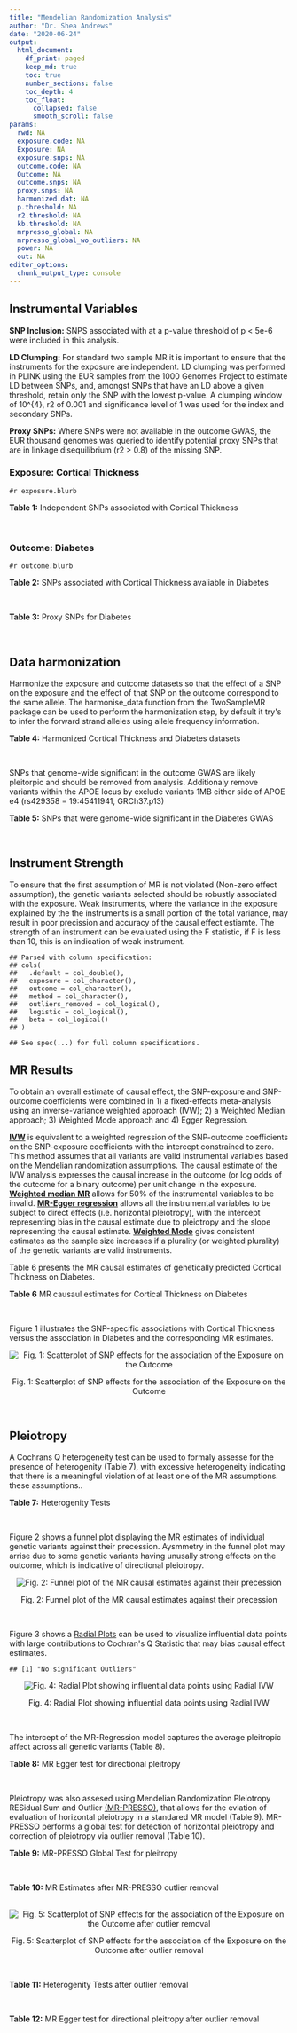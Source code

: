 ```yaml
---
title: "Mendelian Randomization Analysis"
author: "Dr. Shea Andrews"
date: "2020-06-24"
output:
  html_document:
    df_print: paged
    keep_md: true
    toc: true
    number_sections: false
    toc_depth: 4
    toc_float:
      collapsed: false
      smooth_scroll: false
params:
  rwd: NA
  exposure.code: NA
  Exposure: NA
  exposure.snps: NA
  outcome.code: NA
  Outcome: NA
  outcome.snps: NA
  proxy.snps: NA
  harmonized.dat: NA
  p.threshold: NA
  r2.threshold: NA
  kb.threshold: NA
  mrpresso_global: NA
  mrpresso_global_wo_outliers: NA
  power: NA
  out: NA
editor_options:
  chunk_output_type: console
---
```







## Instrumental Variables
**SNP Inclusion:** SNPS associated with at a p-value threshold of p < 5e-6 were included in this analysis.
<br>

**LD Clumping:** For standard two sample MR it is important to ensure that the instruments for the exposure are independent. LD clumping was performed in PLINK using the EUR samples from the 1000 Genomes Project to estimate LD between SNPs, and, amongst SNPs that have an LD above a given threshold, retain only the SNP with the lowest p-value. A clumping window of 10^{4}, r2 of 0.001 and significance level of 1 was used for the index and secondary SNPs.
<br>

**Proxy SNPs:** Where SNPs were not available in the outcome GWAS, the EUR thousand genomes was queried to identify potential proxy SNPs that are in linkage disequilibrium (r2 > 0.8) of the missing SNP.
<br>

### Exposure: Cortical Thickness
`#r exposure.blurb`
<br>

**Table 1:** Independent SNPs associated with Cortical Thickness
<div data-pagedtable="false">
  <script data-pagedtable-source type="application/json">
{"columns":[{"label":["SNP"],"name":[1],"type":["chr"],"align":["left"]},{"label":["CHROM"],"name":[2],"type":["dbl"],"align":["right"]},{"label":["POS"],"name":[3],"type":["dbl"],"align":["right"]},{"label":["REF"],"name":[4],"type":["chr"],"align":["left"]},{"label":["ALT"],"name":[5],"type":["chr"],"align":["left"]},{"label":["AF"],"name":[6],"type":["dbl"],"align":["right"]},{"label":["BETA"],"name":[7],"type":["dbl"],"align":["right"]},{"label":["SE"],"name":[8],"type":["dbl"],"align":["right"]},{"label":["Z"],"name":[9],"type":["dbl"],"align":["right"]},{"label":["P"],"name":[10],"type":["dbl"],"align":["right"]},{"label":["N"],"name":[11],"type":["dbl"],"align":["right"]},{"label":["TRAIT"],"name":[12],"type":["chr"],"align":["left"]}],"data":[{"1":"rs1180331","2":"1","3":"40012184","4":"G","5":"A","6":"0.4610","7":"0.0039","8":"0.0008","9":"4.875000","10":"5.299e-07","11":"32872","12":"Cortical_Thickness"},{"1":"rs556204","2":"1","3":"57595583","4":"G","5":"C","6":"0.1594","7":"-0.0050","8":"0.0010","9":"-5.000000","10":"1.417e-06","11":"32441","12":"Cortical_Thickness"},{"1":"rs2002058","2":"1","3":"58561329","4":"C","5":"T","6":"0.1892","7":"0.0046","8":"0.0010","9":"4.600000","10":"1.289e-06","11":"33089","12":"Cortical_Thickness"},{"1":"rs7549825","2":"1","3":"98554409","4":"A","5":"G","6":"0.3084","7":"0.0040","8":"0.0008","9":"5.000000","10":"2.503e-06","11":"32872","12":"Cortical_Thickness"},{"1":"rs7531555","2":"1","3":"196929310","4":"C","5":"T","6":"0.2386","7":"0.0047","8":"0.0009","9":"5.222222","10":"7.662e-08","11":"32639","12":"Cortical_Thickness"},{"1":"rs6738528","2":"2","3":"27149258","4":"T","5":"A","6":"0.3984","7":"0.0045","8":"0.0008","9":"5.625000","10":"7.324e-09","11":"32872","12":"Cortical_Thickness"},{"1":"rs3770776","2":"2","3":"37150793","4":"A","5":"G","6":"0.4299","7":"0.0039","8":"0.0008","9":"4.875000","10":"3.170e-07","11":"32872","12":"Cortical_Thickness"},{"1":"rs11692435","2":"2","3":"98275354","4":"G","5":"A","6":"0.0910","7":"-0.0091","8":"0.0015","9":"-6.066667","10":"3.179e-10","11":"29128","12":"Cortical_Thickness"},{"1":"rs533577","2":"3","3":"39489651","4":"C","5":"T","6":"0.4935","7":"-0.0050","8":"0.0008","9":"-6.250000","10":"8.426e-11","11":"32872","12":"Cortical_Thickness"},{"1":"rs11708974","2":"3","3":"64395184","4":"C","5":"T","6":"0.4778","7":"0.0035","8":"0.0008","9":"4.375000","10":"4.070e-06","11":"32872","12":"Cortical_Thickness"},{"1":"rs2636563","2":"3","3":"183939044","4":"G","5":"C","6":"0.2416","7":"0.0044","8":"0.0009","9":"4.888889","10":"2.299e-06","11":"31046","12":"Cortical_Thickness"},{"1":"rs10016059","2":"4","3":"2405007","4":"T","5":"C","6":"0.3379","7":"0.0038","8":"0.0008","9":"4.750000","10":"4.994e-06","11":"32441","12":"Cortical_Thickness"},{"1":"rs7657284","2":"4","3":"39688694","4":"A","5":"C","6":"0.2465","7":"0.0044","8":"0.0009","9":"4.888890","10":"2.680e-07","11":"32872","12":"Cortical_Thickness"},{"1":"rs7683042","2":"4","3":"46999235","4":"A","5":"G","6":"0.4028","7":"-0.0036","8":"0.0008","9":"-4.500000","10":"3.852e-06","11":"32872","12":"Cortical_Thickness"},{"1":"rs13107325","2":"4","3":"103188709","4":"C","5":"T","6":"0.0707","7":"-0.0076","8":"0.0015","9":"-5.066667","10":"5.054e-07","11":"32872","12":"Cortical_Thickness"},{"1":"rs35021943","2":"4","3":"121643239","4":"A","5":"C","6":"0.2422","7":"0.0051","8":"0.0009","9":"5.666670","10":"2.979e-09","11":"32872","12":"Cortical_Thickness"},{"1":"rs40565","2":"5","3":"55828636","4":"C","5":"T","6":"0.8108","7":"0.0048","8":"0.0010","9":"4.800000","10":"5.911e-07","11":"32249","12":"Cortical_Thickness"},{"1":"rs2744449","2":"6","3":"52951185","4":"G","5":"C","6":"0.9107","7":"0.0059","8":"0.0013","9":"4.538462","10":"4.452e-06","11":"33281","12":"Cortical_Thickness"},{"1":"rs194833","2":"7","3":"103761274","4":"G","5":"T","6":"0.4771","7":"-0.0035","8":"0.0008","9":"-4.375000","10":"3.614e-06","11":"32486","12":"Cortical_Thickness"},{"1":"rs6961970","2":"7","3":"113901132","4":"C","5":"A","6":"0.2334","7":"0.0041","8":"0.0009","9":"4.555556","10":"2.411e-06","11":"32872","12":"Cortical_Thickness"},{"1":"rs724265","2":"8","3":"8219182","4":"G","5":"A","6":"0.6272","7":"0.0041","8":"0.0008","9":"5.125000","10":"1.012e-07","11":"32872","12":"Cortical_Thickness"},{"1":"rs3200031","2":"8","3":"26227484","4":"C","5":"T","6":"0.0773","7":"0.0071","8":"0.0014","9":"5.071429","10":"5.526e-07","11":"32872","12":"Cortical_Thickness"},{"1":"rs7824177","2":"8","3":"110585288","4":"A","5":"G","6":"0.1616","7":"-0.0059","8":"0.0010","9":"-5.900000","10":"8.922e-09","11":"32872","12":"Cortical_Thickness"},{"1":"rs12543282","2":"8","3":"144627241","4":"C","5":"T","6":"0.2395","7":"0.0043","8":"0.0009","9":"4.777778","10":"4.087e-06","11":"32764","12":"Cortical_Thickness"},{"1":"rs35025323","2":"10","3":"97089991","4":"T","5":"C","6":"0.1210","7":"-0.0054","8":"0.0011","9":"-4.909090","10":"1.762e-06","11":"32872","12":"Cortical_Thickness"},{"1":"rs4296031","2":"11","3":"42540012","4":"G","5":"A","6":"0.8037","7":"-0.0044","8":"0.0010","9":"-4.400000","10":"3.779e-06","11":"32486","12":"Cortical_Thickness"},{"1":"rs7957460","2":"12","3":"32945835","4":"G","5":"A","6":"0.6732","7":"-0.0037","8":"0.0008","9":"-4.625000","10":"2.960e-06","11":"32512","12":"Cortical_Thickness"},{"1":"rs12815451","2":"12","3":"51738706","4":"T","5":"C","6":"0.1519","7":"0.0070","8":"0.0015","9":"4.666670","10":"3.201e-06","11":"20004","12":"Cortical_Thickness"},{"1":"rs1558801","2":"12","3":"109036359","4":"A","5":"C","6":"0.3852","7":"-0.0041","8":"0.0009","9":"-4.555560","10":"2.204e-06","11":"30860","12":"Cortical_Thickness"},{"1":"rs4772440","2":"13","3":"102712476","4":"C","5":"T","6":"0.4224","7":"-0.0036","8":"0.0008","9":"-4.500000","10":"3.102e-06","11":"32872","12":"Cortical_Thickness"},{"1":"rs1742401","2":"16","3":"1971601","4":"G","5":"A","6":"0.3809","7":"-0.0038","8":"0.0008","9":"-4.750000","10":"7.050e-07","11":"32764","12":"Cortical_Thickness"},{"1":"rs734957","2":"17","3":"2612584","4":"G","5":"A","6":"0.2235","7":"0.0066","8":"0.0012","9":"5.500000","10":"6.126e-08","11":"22106","12":"Cortical_Thickness"},{"1":"rs11656696","2":"17","3":"10033679","4":"C","5":"A","6":"0.4288","7":"0.0040","8":"0.0008","9":"5.000000","10":"2.117e-07","11":"32512","12":"Cortical_Thickness"},{"1":"rs7215205","2":"17","3":"29818258","4":"T","5":"C","6":"0.6326","7":"-0.0036","8":"0.0008","9":"-4.500000","10":"3.115e-06","11":"32680","12":"Cortical_Thickness"},{"1":"rs2316766","2":"17","3":"43919068","4":"G","5":"T","6":"0.2098","7":"0.0069","8":"0.0011","9":"6.272727","10":"2.903e-10","11":"26063","12":"Cortical_Thickness"},{"1":"rs117826338","2":"19","3":"5904353","4":"C","5":"T","6":"0.1353","7":"0.0062","8":"0.0012","9":"5.166667","10":"9.902e-08","11":"30012","12":"Cortical_Thickness"},{"1":"rs3816046","2":"19","3":"46118127","4":"C","5":"T","6":"0.3206","7":"-0.0041","8":"0.0008","9":"-5.125000","10":"8.464e-07","11":"30344","12":"Cortical_Thickness"},{"1":"rs5994871","2":"22","3":"22091244","4":"C","5":"T","6":"0.7171","7":"0.0042","8":"0.0009","9":"4.666667","10":"8.821e-07","11":"32872","12":"Cortical_Thickness"},{"1":"rs5756894","2":"22","3":"38450136","4":"C","5":"A","6":"0.6043","7":"0.0035","8":"0.0008","9":"4.375000","10":"4.741e-06","11":"32872","12":"Cortical_Thickness"}],"options":{"columns":{"min":{},"max":[10]},"rows":{"min":[10],"max":[10]},"pages":{}}}
  </script>
</div>
<br>

### Outcome: Diabetes
`#r outcome.blurb`
<br>

**Table 2:** SNPs associated with Cortical Thickness avaliable in Diabetes
<div data-pagedtable="false">
  <script data-pagedtable-source type="application/json">
{"columns":[{"label":["SNP"],"name":[1],"type":["chr"],"align":["left"]},{"label":["CHROM"],"name":[2],"type":["dbl"],"align":["right"]},{"label":["POS"],"name":[3],"type":["dbl"],"align":["right"]},{"label":["REF"],"name":[4],"type":["chr"],"align":["left"]},{"label":["ALT"],"name":[5],"type":["chr"],"align":["left"]},{"label":["AF"],"name":[6],"type":["dbl"],"align":["right"]},{"label":["BETA"],"name":[7],"type":["dbl"],"align":["right"]},{"label":["SE"],"name":[8],"type":["dbl"],"align":["right"]},{"label":["Z"],"name":[9],"type":["dbl"],"align":["right"]},{"label":["P"],"name":[10],"type":["dbl"],"align":["right"]},{"label":["N"],"name":[11],"type":["dbl"],"align":["right"]},{"label":["TRAIT"],"name":[12],"type":["chr"],"align":["left"]}],"data":[{"1":"rs1180331","2":"1","3":"40012184","4":"G","5":"A","6":"0.4581510","7":"-0.0131","8":"0.0079","9":"-1.65822785","10":"0.095390","11":"572816","12":"Type_2_Diabetes"},{"1":"rs556204","2":"1","3":"57595583","4":"G","5":"C","6":"0.1594990","7":"0.0029","8":"0.0105","9":"0.27619048","10":"0.786800","11":"578276","12":"Type_2_Diabetes"},{"1":"rs2002058","2":"1","3":"58561329","4":"C","5":"T","6":"0.1900280","7":"-0.0018","8":"0.0092","9":"-0.19565217","10":"0.841600","11":"595849","12":"Type_2_Diabetes"},{"1":"rs7549825","2":"1","3":"98554409","4":"A","5":"G","6":"0.3026230","7":"-0.0126","8":"0.0085","9":"-1.48235294","10":"0.136900","11":"570833","12":"Type_2_Diabetes"},{"1":"rs7531555","2":"1","3":"196929310","4":"C","5":"T","6":"0.2298510","7":"-0.0006","8":"0.0093","9":"-0.06451613","10":"0.944500","11":"573447","12":"Type_2_Diabetes"},{"1":"rs6738528","2":"2","3":"27149258","4":"T","5":"A","6":"0.3906170","7":"-0.0150","8":"0.0080","9":"-1.87500000","10":"0.062430","11":"571535","12":"Type_2_Diabetes"},{"1":"rs3770776","2":"2","3":"37150793","4":"A","5":"G","6":"0.4204010","7":"-0.0222","8":"0.0080","9":"-2.77500000","10":"0.005264","11":"570777","12":"Type_2_Diabetes"},{"1":"rs11692435","2":"NA","3":"NA","4":"NA","5":"NA","6":"NA","7":"NA","8":"NA","9":"NA","10":"NA","11":"NA","12":"NA"},{"1":"rs533577","2":"3","3":"39489651","4":"C","5":"T","6":"0.4949020","7":"-0.0195","8":"0.0077","9":"-2.53246753","10":"0.011920","11":"577345","12":"Type_2_Diabetes"},{"1":"rs11708974","2":"NA","3":"NA","4":"NA","5":"NA","6":"NA","7":"NA","8":"NA","9":"NA","10":"NA","11":"NA","12":"NA"},{"1":"rs2636563","2":"3","3":"183939044","4":"G","5":"C","6":"0.2376790","7":"0.0035","8":"0.0092","9":"0.38043478","10":"0.700800","11":"568833","12":"Type_2_Diabetes"},{"1":"rs10016059","2":"NA","3":"NA","4":"NA","5":"NA","6":"NA","7":"NA","8":"NA","9":"NA","10":"NA","11":"NA","12":"NA"},{"1":"rs7657284","2":"4","3":"39688694","4":"A","5":"C","6":"0.2485410","7":"0.0089","8":"0.0091","9":"0.97802198","10":"0.328800","11":"571133","12":"Type_2_Diabetes"},{"1":"rs7683042","2":"4","3":"46999235","4":"A","5":"G","6":"0.4036470","7":"-0.0029","8":"0.0080","9":"-0.36250000","10":"0.717400","11":"567314","12":"Type_2_Diabetes"},{"1":"rs13107325","2":"NA","3":"NA","4":"NA","5":"NA","6":"NA","7":"NA","8":"NA","9":"NA","10":"NA","11":"NA","12":"NA"},{"1":"rs35021943","2":"4","3":"121643239","4":"A","5":"C","6":"0.2473460","7":"-0.0116","8":"0.0091","9":"-1.27472527","10":"0.203800","11":"568040","12":"Type_2_Diabetes"},{"1":"rs40565","2":"5","3":"55828636","4":"C","5":"T","6":"0.8186970","7":"0.0248","8":"0.0100","9":"2.48000000","10":"0.013350","11":"579347","12":"Type_2_Diabetes"},{"1":"rs2744449","2":"6","3":"52951185","4":"G","5":"C","6":"0.9044080","7":"-0.0025","8":"0.0133","9":"-0.18797000","10":"0.850600","11":"572787","12":"Type_2_Diabetes"},{"1":"rs194833","2":"NA","3":"NA","4":"NA","5":"NA","6":"NA","7":"NA","8":"NA","9":"NA","10":"NA","11":"NA","12":"NA"},{"1":"rs6961970","2":"7","3":"113901132","4":"C","5":"A","6":"0.2438510","7":"-0.0138","8":"0.0094","9":"-1.46808511","10":"0.143000","11":"569755","12":"Type_2_Diabetes"},{"1":"rs724265","2":"8","3":"8219182","4":"G","5":"A","6":"0.6268330","7":"0.0188","8":"0.0084","9":"2.23810000","10":"0.024990","11":"562126","12":"Type_2_Diabetes"},{"1":"rs3200031","2":"8","3":"26227484","4":"C","5":"T","6":"0.0765307","7":"-0.0073","8":"0.0148","9":"-0.49324324","10":"0.619100","11":"570142","12":"Type_2_Diabetes"},{"1":"rs7824177","2":"8","3":"110585288","4":"A","5":"G","6":"0.1590540","7":"0.0132","8":"0.0106","9":"1.24528302","10":"0.212700","11":"576435","12":"Type_2_Diabetes"},{"1":"rs12543282","2":"NA","3":"NA","4":"NA","5":"NA","6":"NA","7":"NA","8":"NA","9":"NA","10":"NA","11":"NA","12":"NA"},{"1":"rs35025323","2":"10","3":"97089991","4":"T","5":"C","6":"0.1170780","7":"0.0011","8":"0.0122","9":"0.09016393","10":"0.929800","11":"571894","12":"Type_2_Diabetes"},{"1":"rs4296031","2":"NA","3":"NA","4":"NA","5":"NA","6":"NA","7":"NA","8":"NA","9":"NA","10":"NA","11":"NA","12":"NA"},{"1":"rs7957460","2":"12","3":"32945835","4":"G","5":"A","6":"0.6784870","7":"0.0165","8":"0.0084","9":"1.96429000","10":"0.049540","11":"573102","12":"Type_2_Diabetes"},{"1":"rs12815451","2":"NA","3":"NA","4":"NA","5":"NA","6":"NA","7":"NA","8":"NA","9":"NA","10":"NA","11":"NA","12":"NA"},{"1":"rs1558801","2":"NA","3":"NA","4":"NA","5":"NA","6":"NA","7":"NA","8":"NA","9":"NA","10":"NA","11":"NA","12":"NA"},{"1":"rs4772440","2":"13","3":"102712476","4":"C","5":"T","6":"0.4157590","7":"0.0156","8":"0.0084","9":"1.85714286","10":"0.063080","11":"561995","12":"Type_2_Diabetes"},{"1":"rs1742401","2":"16","3":"1971601","4":"G","5":"A","6":"0.3785200","7":"-0.0050","8":"0.0081","9":"-0.61728395","10":"0.537200","11":"572914","12":"Type_2_Diabetes"},{"1":"rs734957","2":"NA","3":"NA","4":"NA","5":"NA","6":"NA","7":"NA","8":"NA","9":"NA","10":"NA","11":"NA","12":"NA"},{"1":"rs11656696","2":"NA","3":"NA","4":"NA","5":"NA","6":"NA","7":"NA","8":"NA","9":"NA","10":"NA","11":"NA","12":"NA"},{"1":"rs7215205","2":"NA","3":"NA","4":"NA","5":"NA","6":"NA","7":"NA","8":"NA","9":"NA","10":"NA","11":"NA","12":"NA"},{"1":"rs2316766","2":"NA","3":"NA","4":"NA","5":"NA","6":"NA","7":"NA","8":"NA","9":"NA","10":"NA","11":"NA","12":"NA"},{"1":"rs117826338","2":"NA","3":"NA","4":"NA","5":"NA","6":"NA","7":"NA","8":"NA","9":"NA","10":"NA","11":"NA","12":"NA"},{"1":"rs3816046","2":"NA","3":"NA","4":"NA","5":"NA","6":"NA","7":"NA","8":"NA","9":"NA","10":"NA","11":"NA","12":"NA"},{"1":"rs5994871","2":"NA","3":"NA","4":"NA","5":"NA","6":"NA","7":"NA","8":"NA","9":"NA","10":"NA","11":"NA","12":"NA"},{"1":"rs5756894","2":"22","3":"38450136","4":"C","5":"A","6":"0.6017800","7":"0.0106","8":"0.0080","9":"1.32500000","10":"0.188000","11":"571235","12":"Type_2_Diabetes"}],"options":{"columns":{"min":{},"max":[10]},"rows":{"min":[10],"max":[10]},"pages":{}}}
  </script>
</div>
<br>

**Table 3:** Proxy SNPs for Diabetes
<div data-pagedtable="false">
  <script data-pagedtable-source type="application/json">
{"columns":[{"label":["target_snp"],"name":[1],"type":["chr"],"align":["left"]},{"label":["proxy_snp"],"name":[2],"type":["chr"],"align":["left"]},{"label":["ld.r2"],"name":[3],"type":["dbl"],"align":["right"]},{"label":["Dprime"],"name":[4],"type":["dbl"],"align":["right"]},{"label":["PHASE"],"name":[5],"type":["chr"],"align":["left"]},{"label":["X12"],"name":[6],"type":["lgl"],"align":["right"]},{"label":["CHROM"],"name":[7],"type":["dbl"],"align":["right"]},{"label":["POS"],"name":[8],"type":["dbl"],"align":["right"]},{"label":["REF.proxy"],"name":[9],"type":["chr"],"align":["left"]},{"label":["ALT.proxy"],"name":[10],"type":["chr"],"align":["left"]},{"label":["AF"],"name":[11],"type":["dbl"],"align":["right"]},{"label":["BETA"],"name":[12],"type":["dbl"],"align":["right"]},{"label":["SE"],"name":[13],"type":["dbl"],"align":["right"]},{"label":["Z"],"name":[14],"type":["dbl"],"align":["right"]},{"label":["P"],"name":[15],"type":["dbl"],"align":["right"]},{"label":["N"],"name":[16],"type":["dbl"],"align":["right"]},{"label":["TRAIT"],"name":[17],"type":["chr"],"align":["left"]},{"label":["ref"],"name":[18],"type":["chr"],"align":["left"]},{"label":["ref.proxy"],"name":[19],"type":["chr"],"align":["left"]},{"label":["alt"],"name":[20],"type":["chr"],"align":["left"]},{"label":["alt.proxy"],"name":[21],"type":["chr"],"align":["left"]},{"label":["ALT"],"name":[22],"type":["chr"],"align":["left"]},{"label":["REF"],"name":[23],"type":["chr"],"align":["left"]},{"label":["proxy.outcome"],"name":[24],"type":["lgl"],"align":["right"]}],"data":[{"1":"rs11692435","2":"rs74855351","3":"0.823753","4":"0.919606","5":"AC/GT","6":"NA","7":"2","8":"98380681","9":"T","10":"C","11":"0.0775941","12":"0.0064","13":"0.0147","14":"0.4353741","15":"0.66540","16":"573704","17":"Type_2_Diabetes","18":"A","19":"C","20":"G","21":"T","22":"A","23":"G","24":"TRUE"},{"1":"rs11708974","2":"rs6445400","3":"0.824860","4":"0.913653","5":"TT/CC","6":"NA","7":"3","8":"64395808","9":"C","10":"T","11":"0.4880860","12":"0.0010","13":"0.0078","14":"0.1282051","15":"0.89460","16":"556351","17":"Type_2_Diabetes","18":"T","19":"T","20":"C","21":"C","22":"T","23":"C","24":"TRUE"},{"1":"rs10016059","2":"rs4257708","3":"0.826687","4":"0.990109","5":"CA/TG","6":"NA","7":"4","8":"2385384","9":"G","10":"A","11":"0.3781780","12":"-0.0089","13":"0.0080","14":"-1.1125000","15":"0.26350","16":"579347","17":"Type_2_Diabetes","18":"C","19":"A","20":"T","21":"G","22":"C","23":"T","24":"TRUE"},{"1":"rs194833","2":"rs194834","3":"0.996031","4":"1.000000","5":"GG/TA","6":"NA","7":"7","8":"103762313","9":"G","10":"A","11":"0.4649340","12":"-0.0160","13":"0.0079","14":"-2.0253165","15":"0.04222","16":"571056","17":"Type_2_Diabetes","18":"G","19":"G","20":"T","21":"A","22":"T","23":"G","24":"TRUE"},{"1":"rs4296031","2":"rs1809327","3":"1.000000","4":"1.000000","5":"GG/AA","6":"NA","7":"11","8":"42536345","9":"G","10":"A","11":"0.8197170","12":"0.0082","13":"0.0102","14":"0.8039220","15":"0.42160","16":"572765","17":"Type_2_Diabetes","18":"G","19":"G","20":"A","21":"A","22":"A","23":"G","24":"TRUE"},{"1":"rs1558801","2":"rs11114022","3":"0.815264","4":"0.952883","5":"CA/AG","6":"NA","7":"12","8":"109050204","9":"G","10":"A","11":"0.3591970","12":"0.0240","13":"0.0081","14":"2.9629630","15":"0.00317","16":"571333","17":"Type_2_Diabetes","18":"C","19":"A","20":"A","21":"G","22":"C","23":"A","24":"TRUE"},{"1":"rs11656696","2":"rs28391220","3":"0.943366","4":"0.983262","5":"AA/CC","6":"NA","7":"17","8":"10031823","9":"C","10":"A","11":"0.4344830","12":"0.0092","13":"0.0079","14":"1.1645570","15":"0.24750","16":"570018","17":"Type_2_Diabetes","18":"A","19":"A","20":"C","21":"C","22":"A","23":"C","24":"TRUE"},{"1":"rs2316766","2":"rs17426174","3":"0.989115","4":"1.000000","5":"TC/GG","6":"NA","7":"17","8":"43830938","9":"G","10":"C","11":"0.2234350","12":"0.0103","13":"0.0094","14":"1.0957447","15":"0.27160","16":"573561","17":"Type_2_Diabetes","18":"T","19":"C","20":"G","21":"G","22":"T","23":"G","24":"TRUE"},{"1":"rs13107325","2":"NA","3":"NA","4":"NA","5":"NA","6":"NA","7":"NA","8":"NA","9":"NA","10":"NA","11":"NA","12":"NA","13":"NA","14":"NA","15":"NA","16":"NA","17":"NA","18":"NA","19":"NA","20":"NA","21":"NA","22":"NA","23":"NA","24":"NA"},{"1":"rs12543282","2":"NA","3":"NA","4":"NA","5":"NA","6":"NA","7":"NA","8":"NA","9":"NA","10":"NA","11":"NA","12":"NA","13":"NA","14":"NA","15":"NA","16":"NA","17":"NA","18":"NA","19":"NA","20":"NA","21":"NA","22":"NA","23":"NA","24":"NA"},{"1":"rs12815451","2":"NA","3":"NA","4":"NA","5":"NA","6":"NA","7":"NA","8":"NA","9":"NA","10":"NA","11":"NA","12":"NA","13":"NA","14":"NA","15":"NA","16":"NA","17":"NA","18":"NA","19":"NA","20":"NA","21":"NA","22":"NA","23":"NA","24":"NA"},{"1":"rs734957","2":"NA","3":"NA","4":"NA","5":"NA","6":"NA","7":"NA","8":"NA","9":"NA","10":"NA","11":"NA","12":"NA","13":"NA","14":"NA","15":"NA","16":"NA","17":"NA","18":"NA","19":"NA","20":"NA","21":"NA","22":"NA","23":"NA","24":"NA"},{"1":"rs7215205","2":"NA","3":"NA","4":"NA","5":"NA","6":"NA","7":"NA","8":"NA","9":"NA","10":"NA","11":"NA","12":"NA","13":"NA","14":"NA","15":"NA","16":"NA","17":"NA","18":"NA","19":"NA","20":"NA","21":"NA","22":"NA","23":"NA","24":"NA"},{"1":"rs117826338","2":"NA","3":"NA","4":"NA","5":"NA","6":"NA","7":"NA","8":"NA","9":"NA","10":"NA","11":"NA","12":"NA","13":"NA","14":"NA","15":"NA","16":"NA","17":"NA","18":"NA","19":"NA","20":"NA","21":"NA","22":"NA","23":"NA","24":"NA"},{"1":"rs3816046","2":"NA","3":"NA","4":"NA","5":"NA","6":"NA","7":"NA","8":"NA","9":"NA","10":"NA","11":"NA","12":"NA","13":"NA","14":"NA","15":"NA","16":"NA","17":"NA","18":"NA","19":"NA","20":"NA","21":"NA","22":"NA","23":"NA","24":"NA"},{"1":"rs5994871","2":"NA","3":"NA","4":"NA","5":"NA","6":"NA","7":"NA","8":"NA","9":"NA","10":"NA","11":"NA","12":"NA","13":"NA","14":"NA","15":"NA","16":"NA","17":"NA","18":"NA","19":"NA","20":"NA","21":"NA","22":"NA","23":"NA","24":"NA"}],"options":{"columns":{"min":{},"max":[10]},"rows":{"min":[10],"max":[10]},"pages":{}}}
  </script>
</div>
<br>

## Data harmonization
Harmonize the exposure and outcome datasets so that the effect of a SNP on the exposure and the effect of that SNP on the outcome correspond to the same allele. The harmonise_data function from the TwoSampleMR package can be used to perform the harmonization step, by default it try's to infer the forward strand alleles using allele frequency information.
<br>

**Table 4:** Harmonized Cortical Thickness and Diabetes datasets
<div data-pagedtable="false">
  <script data-pagedtable-source type="application/json">
{"columns":[{"label":["SNP"],"name":[1],"type":["chr"],"align":["left"]},{"label":["effect_allele.exposure"],"name":[2],"type":["chr"],"align":["left"]},{"label":["other_allele.exposure"],"name":[3],"type":["chr"],"align":["left"]},{"label":["effect_allele.outcome"],"name":[4],"type":["chr"],"align":["left"]},{"label":["other_allele.outcome"],"name":[5],"type":["chr"],"align":["left"]},{"label":["beta.exposure"],"name":[6],"type":["dbl"],"align":["right"]},{"label":["beta.outcome"],"name":[7],"type":["dbl"],"align":["right"]},{"label":["eaf.exposure"],"name":[8],"type":["dbl"],"align":["right"]},{"label":["eaf.outcome"],"name":[9],"type":["dbl"],"align":["right"]},{"label":["remove"],"name":[10],"type":["lgl"],"align":["right"]},{"label":["palindromic"],"name":[11],"type":["lgl"],"align":["right"]},{"label":["ambiguous"],"name":[12],"type":["lgl"],"align":["right"]},{"label":["id.outcome"],"name":[13],"type":["chr"],"align":["left"]},{"label":["chr.outcome"],"name":[14],"type":["dbl"],"align":["right"]},{"label":["pos.outcome"],"name":[15],"type":["dbl"],"align":["right"]},{"label":["se.outcome"],"name":[16],"type":["dbl"],"align":["right"]},{"label":["z.outcome"],"name":[17],"type":["dbl"],"align":["right"]},{"label":["pval.outcome"],"name":[18],"type":["dbl"],"align":["right"]},{"label":["samplesize.outcome"],"name":[19],"type":["dbl"],"align":["right"]},{"label":["outcome"],"name":[20],"type":["chr"],"align":["left"]},{"label":["mr_keep.outcome"],"name":[21],"type":["lgl"],"align":["right"]},{"label":["pval_origin.outcome"],"name":[22],"type":["chr"],"align":["left"]},{"label":["proxy.outcome"],"name":[23],"type":["lgl"],"align":["right"]},{"label":["target_snp.outcome"],"name":[24],"type":["chr"],"align":["left"]},{"label":["proxy_snp.outcome"],"name":[25],"type":["chr"],"align":["left"]},{"label":["target_a1.outcome"],"name":[26],"type":["chr"],"align":["left"]},{"label":["target_a2.outcome"],"name":[27],"type":["chr"],"align":["left"]},{"label":["proxy_a1.outcome"],"name":[28],"type":["chr"],"align":["left"]},{"label":["proxy_a2.outcome"],"name":[29],"type":["chr"],"align":["left"]},{"label":["chr.exposure"],"name":[30],"type":["dbl"],"align":["right"]},{"label":["pos.exposure"],"name":[31],"type":["dbl"],"align":["right"]},{"label":["se.exposure"],"name":[32],"type":["dbl"],"align":["right"]},{"label":["z.exposure"],"name":[33],"type":["dbl"],"align":["right"]},{"label":["pval.exposure"],"name":[34],"type":["dbl"],"align":["right"]},{"label":["samplesize.exposure"],"name":[35],"type":["dbl"],"align":["right"]},{"label":["exposure"],"name":[36],"type":["chr"],"align":["left"]},{"label":["mr_keep.exposure"],"name":[37],"type":["lgl"],"align":["right"]},{"label":["pval_origin.exposure"],"name":[38],"type":["chr"],"align":["left"]},{"label":["id.exposure"],"name":[39],"type":["chr"],"align":["left"]},{"label":["action"],"name":[40],"type":["dbl"],"align":["right"]},{"label":["mr_keep"],"name":[41],"type":["lgl"],"align":["right"]},{"label":["pleitropy_keep"],"name":[42],"type":["lgl"],"align":["right"]},{"label":["pt"],"name":[43],"type":["dbl"],"align":["right"]},{"label":["mrpresso_RSSobs"],"name":[44],"type":["dbl"],"align":["right"]},{"label":["mrpresso_pval"],"name":[45],"type":["dbl"],"align":["right"]},{"label":["mrpresso_keep"],"name":[46],"type":["lgl"],"align":["right"]}],"data":[{"1":"rs10016059","2":"C","3":"T","4":"C","5":"T","6":"0.0038","7":"-0.0089","8":"0.3379","9":"0.3781780","10":"FALSE","11":"FALSE","12":"FALSE","13":"WxOgH9","14":"4","15":"2385384","16":"0.0080","17":"-1.11250000","18":"0.263500","19":"579347","20":"Xue2018diab","21":"TRUE","22":"reported","23":"TRUE","24":"rs10016059","25":"rs4257708","26":"C","27":"T","28":"A","29":"G","30":"4","31":"2405007","32":"0.0008","33":"4.750000","34":"4.994e-06","35":"32441","36":"Grasby2020thickness","37":"TRUE","38":"reported","39":"WQ2R5j","40":"2","41":"TRUE","42":"TRUE","43":"5e-06","44":"5.911371e-05","45":"1.0000","46":"TRUE"},{"1":"rs11656696","2":"A","3":"C","4":"A","5":"C","6":"0.0040","7":"0.0092","8":"0.4288","9":"0.4344830","10":"FALSE","11":"FALSE","12":"FALSE","13":"WxOgH9","14":"17","15":"10031823","16":"0.0079","17":"1.16455696","18":"0.247500","19":"570018","20":"Xue2018diab","21":"TRUE","22":"reported","23":"TRUE","24":"rs11656696","25":"rs28391220","26":"A","27":"C","28":"A","29":"C","30":"17","31":"10033679","32":"0.0008","33":"5.000000","34":"2.117e-07","35":"32512","36":"Grasby2020thickness","37":"TRUE","38":"reported","39":"WQ2R5j","40":"2","41":"TRUE","42":"TRUE","43":"5e-06","44":"1.226583e-04","45":"1.0000","46":"TRUE"},{"1":"rs11692435","2":"A","3":"G","4":"A","5":"G","6":"-0.0091","7":"0.0064","8":"0.0910","9":"0.0775941","10":"FALSE","11":"FALSE","12":"FALSE","13":"WxOgH9","14":"2","15":"98380681","16":"0.0147","17":"0.43537415","18":"0.665400","19":"573704","20":"Xue2018diab","21":"TRUE","22":"reported","23":"TRUE","24":"rs11692435","25":"rs74855351","26":"A","27":"G","28":"C","29":"T","30":"2","31":"98275354","32":"0.0015","33":"-6.066667","34":"3.179e-10","35":"29128","36":"Grasby2020thickness","37":"TRUE","38":"reported","39":"WQ2R5j","40":"2","41":"TRUE","42":"TRUE","43":"5e-06","44":"9.724219e-06","45":"1.0000","46":"TRUE"},{"1":"rs11708974","2":"T","3":"C","4":"T","5":"C","6":"0.0035","7":"0.0010","8":"0.4778","9":"0.4880860","10":"FALSE","11":"FALSE","12":"FALSE","13":"WxOgH9","14":"3","15":"64395808","16":"0.0078","17":"0.12820513","18":"0.894600","19":"556351","20":"Xue2018diab","21":"TRUE","22":"reported","23":"TRUE","24":"rs11708974","25":"rs6445400","26":"T","27":"C","28":"T","29":"C","30":"3","31":"64395184","32":"0.0008","33":"4.375000","34":"4.070e-06","35":"32872","36":"Grasby2020thickness","37":"TRUE","38":"reported","39":"WQ2R5j","40":"2","41":"TRUE","42":"TRUE","43":"5e-06","44":"5.678519e-06","45":"1.0000","46":"TRUE"},{"1":"rs1180331","2":"A","3":"G","4":"A","5":"G","6":"0.0039","7":"-0.0131","8":"0.4610","9":"0.4581510","10":"FALSE","11":"FALSE","12":"FALSE","13":"WxOgH9","14":"1","15":"40012184","16":"0.0079","17":"-1.65822785","18":"0.095390","19":"572816","20":"Xue2018diab","21":"TRUE","22":"reported","23":"NA","24":"NA","25":"NA","26":"NA","27":"NA","28":"NA","29":"NA","30":"1","31":"40012184","32":"0.0008","33":"4.875000","34":"5.299e-07","35":"32872","36":"Grasby2020thickness","37":"TRUE","38":"reported","39":"WQ2R5j","40":"2","41":"TRUE","42":"TRUE","43":"5e-06","44":"1.440938e-04","45":"1.0000","46":"TRUE"},{"1":"rs1558801","2":"C","3":"A","4":"C","5":"A","6":"-0.0041","7":"0.0240","8":"0.3852","9":"0.3591970","10":"FALSE","11":"FALSE","12":"FALSE","13":"WxOgH9","14":"12","15":"109050204","16":"0.0081","17":"2.96296296","18":"0.003170","19":"571333","20":"Xue2018diab","21":"TRUE","22":"reported","23":"TRUE","24":"rs1558801","25":"rs11114022","26":"C","27":"A","28":"A","29":"G","30":"12","31":"109036359","32":"0.0009","33":"-4.555560","34":"2.204e-06","35":"30860","36":"Grasby2020thickness","37":"TRUE","38":"reported","39":"WQ2R5j","40":"2","41":"TRUE","42":"TRUE","43":"5e-06","44":"5.390350e-04","45":"0.1364","46":"TRUE"},{"1":"rs1742401","2":"A","3":"G","4":"A","5":"G","6":"-0.0038","7":"-0.0050","8":"0.3809","9":"0.3785200","10":"FALSE","11":"FALSE","12":"FALSE","13":"WxOgH9","14":"16","15":"1971601","16":"0.0081","17":"-0.61728395","18":"0.537200","19":"572914","20":"Xue2018diab","21":"TRUE","22":"reported","23":"NA","24":"NA","25":"NA","26":"NA","27":"NA","28":"NA","29":"NA","30":"16","31":"1971601","32":"0.0008","33":"-4.750000","34":"7.050e-07","35":"32764","36":"Grasby2020thickness","37":"TRUE","38":"reported","39":"WQ2R5j","40":"2","41":"TRUE","42":"TRUE","43":"5e-06","44":"4.384986e-05","45":"1.0000","46":"TRUE"},{"1":"rs194833","2":"T","3":"G","4":"T","5":"G","6":"-0.0035","7":"-0.0160","8":"0.4771","9":"0.4649340","10":"FALSE","11":"FALSE","12":"FALSE","13":"WxOgH9","14":"7","15":"103762313","16":"0.0079","17":"-2.02531646","18":"0.042220","19":"571056","20":"Xue2018diab","21":"TRUE","22":"reported","23":"TRUE","24":"rs194833","25":"rs194834","26":"T","27":"G","28":"A","29":"G","30":"7","31":"103761274","32":"0.0008","33":"-4.375000","34":"3.614e-06","35":"32486","36":"Grasby2020thickness","37":"TRUE","38":"reported","39":"WQ2R5j","40":"2","41":"TRUE","42":"TRUE","43":"5e-06","44":"3.157646e-04","45":"0.7502","46":"TRUE"},{"1":"rs2002058","2":"T","3":"C","4":"T","5":"C","6":"0.0046","7":"-0.0018","8":"0.1892","9":"0.1900280","10":"FALSE","11":"FALSE","12":"FALSE","13":"WxOgH9","14":"1","15":"58561329","16":"0.0092","17":"-0.19565217","18":"0.841600","19":"595849","20":"Xue2018diab","21":"TRUE","22":"reported","23":"NA","24":"NA","25":"NA","26":"NA","27":"NA","28":"NA","29":"NA","30":"1","31":"58561329","32":"0.0010","33":"4.600000","34":"1.289e-06","35":"33089","36":"Grasby2020thickness","37":"TRUE","38":"reported","39":"WQ2R5j","40":"2","41":"TRUE","42":"TRUE","43":"5e-06","44":"4.301395e-09","45":"1.0000","46":"TRUE"},{"1":"rs2316766","2":"T","3":"G","4":"T","5":"G","6":"0.0069","7":"0.0103","8":"0.2098","9":"0.2234350","10":"FALSE","11":"FALSE","12":"FALSE","13":"WxOgH9","14":"17","15":"43830938","16":"0.0094","17":"1.09574468","18":"0.271600","19":"573561","20":"Xue2018diab","21":"TRUE","22":"reported","23":"TRUE","24":"rs2316766","25":"rs17426174","26":"T","27":"G","28":"C","29":"G","30":"17","31":"43919068","32":"0.0011","33":"6.272727","34":"2.903e-10","35":"26063","36":"Grasby2020thickness","37":"TRUE","38":"reported","39":"WQ2R5j","40":"2","41":"TRUE","42":"TRUE","43":"5e-06","44":"1.922508e-04","45":"1.0000","46":"TRUE"},{"1":"rs2636563","2":"C","3":"G","4":"C","5":"G","6":"0.0044","7":"0.0035","8":"0.2416","9":"0.2376790","10":"FALSE","11":"TRUE","12":"FALSE","13":"WxOgH9","14":"3","15":"183939044","16":"0.0092","17":"0.38043478","18":"0.700800","19":"568833","20":"Xue2018diab","21":"TRUE","22":"reported","23":"NA","24":"NA","25":"NA","26":"NA","27":"NA","28":"NA","29":"NA","30":"3","31":"183939044","32":"0.0009","33":"4.888889","34":"2.299e-06","35":"31046","36":"Grasby2020thickness","37":"TRUE","38":"reported","39":"WQ2R5j","40":"2","41":"TRUE","42":"TRUE","43":"5e-06","44":"2.827494e-05","45":"1.0000","46":"TRUE"},{"1":"rs2744449","2":"C","3":"G","4":"C","5":"G","6":"0.0059","7":"-0.0025","8":"0.9107","9":"0.9044080","10":"FALSE","11":"TRUE","12":"FALSE","13":"WxOgH9","14":"6","15":"52951185","16":"0.0133","17":"-0.18797000","18":"0.850600","19":"572787","20":"Xue2018diab","21":"TRUE","22":"reported","23":"NA","24":"NA","25":"NA","26":"NA","27":"NA","28":"NA","29":"NA","30":"6","31":"52951185","32":"0.0013","33":"4.538462","34":"4.452e-06","35":"33281","36":"Grasby2020thickness","37":"TRUE","38":"reported","39":"WQ2R5j","40":"2","41":"TRUE","42":"TRUE","43":"5e-06","44":"7.828820e-08","45":"1.0000","46":"TRUE"},{"1":"rs3200031","2":"T","3":"C","4":"T","5":"C","6":"0.0071","7":"-0.0073","8":"0.0773","9":"0.0765307","10":"FALSE","11":"FALSE","12":"FALSE","13":"WxOgH9","14":"8","15":"26227484","16":"0.0148","17":"-0.49324324","18":"0.619100","19":"570142","20":"Xue2018diab","21":"TRUE","22":"reported","23":"NA","24":"NA","25":"NA","26":"NA","27":"NA","28":"NA","29":"NA","30":"8","31":"26227484","32":"0.0014","33":"5.071429","34":"5.526e-07","35":"32872","36":"Grasby2020thickness","37":"TRUE","38":"reported","39":"WQ2R5j","40":"2","41":"TRUE","42":"TRUE","43":"5e-06","44":"2.266326e-05","45":"1.0000","46":"TRUE"},{"1":"rs35021943","2":"C","3":"A","4":"C","5":"A","6":"0.0051","7":"-0.0116","8":"0.2422","9":"0.2473460","10":"FALSE","11":"FALSE","12":"FALSE","13":"WxOgH9","14":"4","15":"121643239","16":"0.0091","17":"-1.27472527","18":"0.203800","19":"568040","20":"Xue2018diab","21":"TRUE","22":"reported","23":"NA","24":"NA","25":"NA","26":"NA","27":"NA","28":"NA","29":"NA","30":"4","31":"121643239","32":"0.0009","33":"5.666670","34":"2.979e-09","35":"32872","36":"Grasby2020thickness","37":"TRUE","38":"reported","39":"WQ2R5j","40":"2","41":"TRUE","42":"TRUE","43":"5e-06","44":"1.016450e-04","45":"1.0000","46":"TRUE"},{"1":"rs35025323","2":"C","3":"T","4":"C","5":"T","6":"-0.0054","7":"0.0011","8":"0.1210","9":"0.1170780","10":"FALSE","11":"FALSE","12":"FALSE","13":"WxOgH9","14":"10","15":"97089991","16":"0.0122","17":"0.09016393","18":"0.929800","19":"571894","20":"Xue2018diab","21":"TRUE","22":"reported","23":"NA","24":"NA","25":"NA","26":"NA","27":"NA","28":"NA","29":"NA","30":"10","31":"97089991","32":"0.0011","33":"-4.909090","34":"1.762e-06","35":"32872","36":"Grasby2020thickness","37":"TRUE","38":"reported","39":"WQ2R5j","40":"2","41":"TRUE","42":"TRUE","43":"5e-06","44":"9.269490e-07","45":"1.0000","46":"TRUE"},{"1":"rs3770776","2":"G","3":"A","4":"G","5":"A","6":"0.0039","7":"-0.0222","8":"0.4299","9":"0.4204010","10":"FALSE","11":"FALSE","12":"FALSE","13":"WxOgH9","14":"2","15":"37150793","16":"0.0080","17":"-2.77500000","18":"0.005264","19":"570777","20":"Xue2018diab","21":"TRUE","22":"reported","23":"NA","24":"NA","25":"NA","26":"NA","27":"NA","28":"NA","29":"NA","30":"2","31":"37150793","32":"0.0008","33":"4.875000","34":"3.170e-07","35":"32872","36":"Grasby2020thickness","37":"TRUE","38":"reported","39":"WQ2R5j","40":"2","41":"TRUE","42":"TRUE","43":"5e-06","44":"4.571526e-04","45":"0.2046","46":"TRUE"},{"1":"rs40565","2":"T","3":"C","4":"T","5":"C","6":"0.0048","7":"0.0248","8":"0.8108","9":"0.8186970","10":"FALSE","11":"FALSE","12":"FALSE","13":"WxOgH9","14":"5","15":"55828636","16":"0.0100","17":"2.48000000","18":"0.013350","19":"579347","20":"Xue2018diab","21":"TRUE","22":"reported","23":"NA","24":"NA","25":"NA","26":"NA","27":"NA","28":"NA","29":"NA","30":"5","31":"55828636","32":"0.0010","33":"4.800000","34":"5.911e-07","35":"32249","36":"Grasby2020thickness","37":"TRUE","38":"reported","39":"WQ2R5j","40":"2","41":"TRUE","42":"TRUE","43":"5e-06","44":"7.521040e-04","45":"0.1798","46":"TRUE"},{"1":"rs4296031","2":"A","3":"G","4":"A","5":"G","6":"-0.0044","7":"0.0082","8":"0.8037","9":"0.8197170","10":"FALSE","11":"FALSE","12":"FALSE","13":"WxOgH9","14":"11","15":"42536345","16":"0.0102","17":"0.80392200","18":"0.421600","19":"572765","20":"Xue2018diab","21":"TRUE","22":"reported","23":"TRUE","24":"rs4296031","25":"rs1809327","26":"A","27":"G","28":"A","29":"G","30":"11","31":"42540012","32":"0.0010","33":"-4.400000","34":"3.779e-06","35":"32486","36":"Grasby2020thickness","37":"TRUE","38":"reported","39":"WQ2R5j","40":"2","41":"TRUE","42":"TRUE","43":"5e-06","44":"4.488030e-05","45":"1.0000","46":"TRUE"},{"1":"rs4772440","2":"T","3":"C","4":"T","5":"C","6":"-0.0036","7":"0.0156","8":"0.4224","9":"0.4157590","10":"FALSE","11":"FALSE","12":"FALSE","13":"WxOgH9","14":"13","15":"102712476","16":"0.0084","17":"1.85714286","18":"0.063080","19":"561995","20":"Xue2018diab","21":"TRUE","22":"reported","23":"NA","24":"NA","25":"NA","26":"NA","27":"NA","28":"NA","29":"NA","30":"13","31":"102712476","32":"0.0008","33":"-4.500000","34":"3.102e-06","35":"32872","36":"Grasby2020thickness","37":"TRUE","38":"reported","39":"WQ2R5j","40":"2","41":"TRUE","42":"TRUE","43":"5e-06","44":"2.127357e-04","45":"1.0000","46":"TRUE"},{"1":"rs533577","2":"T","3":"C","4":"T","5":"C","6":"-0.0050","7":"-0.0195","8":"0.4935","9":"0.4949020","10":"FALSE","11":"FALSE","12":"FALSE","13":"WxOgH9","14":"3","15":"39489651","16":"0.0077","17":"-2.53246753","18":"0.011920","19":"577345","20":"Xue2018diab","21":"TRUE","22":"reported","23":"NA","24":"NA","25":"NA","26":"NA","27":"NA","28":"NA","29":"NA","30":"3","31":"39489651","32":"0.0008","33":"-6.250000","34":"8.426e-11","35":"32872","36":"Grasby2020thickness","37":"TRUE","38":"reported","39":"WQ2R5j","40":"2","41":"TRUE","42":"TRUE","43":"5e-06","44":"5.113760e-04","45":"0.2046","46":"TRUE"},{"1":"rs556204","2":"C","3":"G","4":"C","5":"G","6":"-0.0050","7":"0.0029","8":"0.1594","9":"0.1594990","10":"FALSE","11":"TRUE","12":"FALSE","13":"WxOgH9","14":"1","15":"57595583","16":"0.0105","17":"0.27619048","18":"0.786800","19":"578276","20":"Xue2018diab","21":"TRUE","22":"reported","23":"NA","24":"NA","25":"NA","26":"NA","27":"NA","28":"NA","29":"NA","30":"1","31":"57595583","32":"0.0010","33":"-5.000000","34":"1.417e-06","35":"32441","36":"Grasby2020thickness","37":"TRUE","38":"reported","39":"WQ2R5j","40":"2","41":"TRUE","42":"TRUE","43":"5e-06","44":"1.087605e-06","45":"1.0000","46":"TRUE"},{"1":"rs5756894","2":"A","3":"C","4":"A","5":"C","6":"0.0035","7":"0.0106","8":"0.6043","9":"0.6017800","10":"FALSE","11":"FALSE","12":"FALSE","13":"WxOgH9","14":"22","15":"38450136","16":"0.0080","17":"1.32500000","18":"0.188000","19":"571235","20":"Xue2018diab","21":"TRUE","22":"reported","23":"NA","24":"NA","25":"NA","26":"NA","27":"NA","28":"NA","29":"NA","30":"22","31":"38450136","32":"0.0008","33":"4.375000","34":"4.741e-06","35":"32872","36":"Grasby2020thickness","37":"TRUE","38":"reported","39":"WQ2R5j","40":"2","41":"TRUE","42":"TRUE","43":"5e-06","44":"1.493793e-04","45":"1.0000","46":"TRUE"},{"1":"rs6738528","2":"A","3":"T","4":"A","5":"T","6":"0.0045","7":"-0.0150","8":"0.3984","9":"0.3906170","10":"FALSE","11":"TRUE","12":"FALSE","13":"WxOgH9","14":"2","15":"27149258","16":"0.0080","17":"-1.87500000","18":"0.062430","19":"571535","20":"Xue2018diab","21":"TRUE","22":"reported","23":"NA","24":"NA","25":"NA","26":"NA","27":"NA","28":"NA","29":"NA","30":"2","31":"27149258","32":"0.0008","33":"5.625000","34":"7.324e-09","35":"32872","36":"Grasby2020thickness","37":"TRUE","38":"reported","39":"WQ2R5j","40":"2","41":"TRUE","42":"TRUE","43":"5e-06","44":"1.922479e-04","45":"1.0000","46":"TRUE"},{"1":"rs6961970","2":"A","3":"C","4":"A","5":"C","6":"0.0041","7":"-0.0138","8":"0.2334","9":"0.2438510","10":"FALSE","11":"FALSE","12":"FALSE","13":"WxOgH9","14":"7","15":"113901132","16":"0.0094","17":"-1.46808511","18":"0.143000","19":"569755","20":"Xue2018diab","21":"TRUE","22":"reported","23":"NA","24":"NA","25":"NA","26":"NA","27":"NA","28":"NA","29":"NA","30":"7","31":"113901132","32":"0.0009","33":"4.555556","34":"2.411e-06","35":"32872","36":"Grasby2020thickness","37":"TRUE","38":"reported","39":"WQ2R5j","40":"2","41":"TRUE","42":"TRUE","43":"5e-06","44":"1.577403e-04","45":"1.0000","46":"TRUE"},{"1":"rs724265","2":"A","3":"G","4":"A","5":"G","6":"0.0041","7":"0.0188","8":"0.6272","9":"0.6268330","10":"FALSE","11":"FALSE","12":"FALSE","13":"WxOgH9","14":"8","15":"8219182","16":"0.0084","17":"2.23810000","18":"0.024990","19":"562126","20":"Xue2018diab","21":"TRUE","22":"reported","23":"NA","24":"NA","25":"NA","26":"NA","27":"NA","28":"NA","29":"NA","30":"8","31":"8219182","32":"0.0008","33":"5.125000","34":"1.012e-07","35":"32872","36":"Grasby2020thickness","37":"TRUE","38":"reported","39":"WQ2R5j","40":"2","41":"TRUE","42":"TRUE","43":"5e-06","44":"4.406140e-04","45":"0.3658","46":"TRUE"},{"1":"rs7531555","2":"T","3":"C","4":"T","5":"C","6":"0.0047","7":"-0.0006","8":"0.2386","9":"0.2298510","10":"FALSE","11":"FALSE","12":"FALSE","13":"WxOgH9","14":"1","15":"196929310","16":"0.0093","17":"-0.06451613","18":"0.944500","19":"573447","20":"Xue2018diab","21":"TRUE","22":"reported","23":"NA","24":"NA","25":"NA","26":"NA","27":"NA","28":"NA","29":"NA","30":"1","31":"196929310","32":"0.0009","33":"5.222222","34":"7.662e-08","35":"32639","36":"Grasby2020thickness","37":"TRUE","38":"reported","39":"WQ2R5j","40":"2","41":"TRUE","42":"TRUE","43":"5e-06","44":"1.474157e-06","45":"1.0000","46":"TRUE"},{"1":"rs7549825","2":"G","3":"A","4":"G","5":"A","6":"0.0040","7":"-0.0126","8":"0.3084","9":"0.3026230","10":"FALSE","11":"FALSE","12":"FALSE","13":"WxOgH9","14":"1","15":"98554409","16":"0.0085","17":"-1.48235294","18":"0.136900","19":"570833","20":"Xue2018diab","21":"TRUE","22":"reported","23":"NA","24":"NA","25":"NA","26":"NA","27":"NA","28":"NA","29":"NA","30":"1","31":"98554409","32":"0.0008","33":"5.000000","34":"2.503e-06","35":"32872","36":"Grasby2020thickness","37":"TRUE","38":"reported","39":"WQ2R5j","40":"2","41":"TRUE","42":"TRUE","43":"5e-06","44":"1.303030e-04","45":"1.0000","46":"TRUE"},{"1":"rs7657284","2":"C","3":"A","4":"C","5":"A","6":"0.0044","7":"0.0089","8":"0.2465","9":"0.2485410","10":"FALSE","11":"FALSE","12":"FALSE","13":"WxOgH9","14":"4","15":"39688694","16":"0.0091","17":"0.97802198","18":"0.328800","19":"571133","20":"Xue2018diab","21":"TRUE","22":"reported","23":"NA","24":"NA","25":"NA","26":"NA","27":"NA","28":"NA","29":"NA","30":"4","31":"39688694","32":"0.0009","33":"4.888890","34":"2.680e-07","35":"32872","36":"Grasby2020thickness","37":"TRUE","38":"reported","39":"WQ2R5j","40":"2","41":"TRUE","42":"TRUE","43":"5e-06","44":"1.185561e-04","45":"1.0000","46":"TRUE"},{"1":"rs7683042","2":"G","3":"A","4":"G","5":"A","6":"-0.0036","7":"-0.0029","8":"0.4028","9":"0.4036470","10":"FALSE","11":"FALSE","12":"FALSE","13":"WxOgH9","14":"4","15":"46999235","16":"0.0080","17":"-0.36250000","18":"0.717400","19":"567314","20":"Xue2018diab","21":"TRUE","22":"reported","23":"NA","24":"NA","25":"NA","26":"NA","27":"NA","28":"NA","29":"NA","30":"4","31":"46999235","32":"0.0008","33":"-4.500000","34":"3.852e-06","35":"32872","36":"Grasby2020thickness","37":"TRUE","38":"reported","39":"WQ2R5j","40":"2","41":"TRUE","42":"TRUE","43":"5e-06","44":"1.912211e-05","45":"1.0000","46":"TRUE"},{"1":"rs7824177","2":"G","3":"A","4":"G","5":"A","6":"-0.0059","7":"0.0132","8":"0.1616","9":"0.1590540","10":"FALSE","11":"FALSE","12":"FALSE","13":"WxOgH9","14":"8","15":"110585288","16":"0.0106","17":"1.24528302","18":"0.212700","19":"576435","20":"Xue2018diab","21":"TRUE","22":"reported","23":"NA","24":"NA","25":"NA","26":"NA","27":"NA","28":"NA","29":"NA","30":"8","31":"110585288","32":"0.0010","33":"-5.900000","34":"8.922e-09","35":"32872","36":"Grasby2020thickness","37":"TRUE","38":"reported","39":"WQ2R5j","40":"2","41":"TRUE","42":"TRUE","43":"5e-06","44":"1.305987e-04","45":"1.0000","46":"TRUE"},{"1":"rs7957460","2":"A","3":"G","4":"A","5":"G","6":"-0.0037","7":"0.0165","8":"0.6732","9":"0.6784870","10":"FALSE","11":"FALSE","12":"FALSE","13":"WxOgH9","14":"12","15":"32945835","16":"0.0084","17":"1.96429000","18":"0.049540","19":"573102","20":"Xue2018diab","21":"TRUE","22":"reported","23":"NA","24":"NA","25":"NA","26":"NA","27":"NA","28":"NA","29":"NA","30":"12","31":"32945835","32":"0.0008","33":"-4.625000","34":"2.960e-06","35":"32512","36":"Grasby2020thickness","37":"TRUE","38":"reported","39":"WQ2R5j","40":"2","41":"TRUE","42":"TRUE","43":"5e-06","44":"2.399300e-04","45":"1.0000","46":"TRUE"}],"options":{"columns":{"min":{},"max":[10]},"rows":{"min":[10],"max":[10]},"pages":{}}}
  </script>
</div>
<br>

SNPs that genome-wide significant in the outcome GWAS are likely pleitorpic and should be removed from analysis. Additionaly remove variants within the APOE locus by exclude variants 1MB either side of APOE e4 (rs429358 = 19:45411941, GRCh37.p13)
<br>


**Table 5:** SNPs that were genome-wide significant in the Diabetes GWAS
<div data-pagedtable="false">
  <script data-pagedtable-source type="application/json">
{"columns":[{"label":["SNP"],"name":[1],"type":["chr"],"align":["left"]},{"label":["chr.outcome"],"name":[2],"type":["dbl"],"align":["right"]},{"label":["pos.outcome"],"name":[3],"type":["dbl"],"align":["right"]},{"label":["pval.exposure"],"name":[4],"type":["dbl"],"align":["right"]},{"label":["pval.outcome"],"name":[5],"type":["dbl"],"align":["right"]}],"data":[],"options":{"columns":{"min":{},"max":[10]},"rows":{"min":[10],"max":[10]},"pages":{}}}
  </script>
</div>
<br>


## Instrument Strength
To ensure that the first assumption of MR is not violated (Non-zero effect assumption), the genetic variants selected should be robustly associated with the exposure. Weak instruments, where the variance in the exposure explained by the the instruments is a small portion of the total variance, may result in poor precission and accuracy of the causal effect estiamte. The strength of an instrument can be evaluated using the F statistic, if F is less than 10, this is an indication of weak instrument.


```
## Parsed with column specification:
## cols(
##   .default = col_double(),
##   exposure = col_character(),
##   outcome = col_character(),
##   method = col_character(),
##   outliers_removed = col_logical(),
##   logistic = col_logical(),
##   beta = col_logical()
## )
```

```
## See spec(...) for full column specifications.
```

<div data-pagedtable="false">
  <script data-pagedtable-source type="application/json">
{"columns":[{"label":["outliers_removed"],"name":[1],"type":["lgl"],"align":["right"]},{"label":["pve.exposure"],"name":[2],"type":["dbl"],"align":["right"]},{"label":["F"],"name":[3],"type":["dbl"],"align":["right"]},{"label":["Alpha"],"name":[4],"type":["dbl"],"align":["right"]},{"label":["NCP"],"name":[5],"type":["dbl"],"align":["right"]},{"label":["Power"],"name":[6],"type":["dbl"],"align":["right"]}],"data":[{"1":"FALSE","2":"0.02298535","3":"25.55769","4":"0.05","5":"2.033418","6":"0.2970308"}],"options":{"columns":{"min":{},"max":[10]},"rows":{"min":[10],"max":[10]},"pages":{}}}
  </script>
</div>

##  MR Results
To obtain an overall estimate of causal effect, the SNP-exposure and SNP-outcome coefficients were combined in 1) a fixed-effects meta-analysis using an inverse-variance weighted approach (IVW); 2) a Weighted Median approach; 3) Weighted Mode approach and 4) Egger Regression.


[**IVW**](https://doi.org/10.1002/gepi.21758) is equivalent to a weighted regression of the SNP-outcome coefficients on the SNP-exposure coefficients with the intercept constrained to zero. This method assumes that all variants are valid instrumental variables based on the Mendelian randomization assumptions. The causal estimate of the IVW analysis expresses the causal increase in the outcome (or log odds of the outcome for a binary outcome) per unit change in the exposure. [**Weighted median MR**](https://doi.org/10.1002/gepi.21965) allows for 50% of the instrumental variables to be invalid. [**MR-Egger regression**](https://doi.org/10.1093/ije/dyw220) allows all the instrumental variables to be subject to direct effects (i.e. horizontal pleiotropy), with the intercept representing bias in the causal estimate due to pleiotropy and the slope representing the causal estimate. [**Weighted Mode**](https://doi.org/10.1093/ije/dyx102) gives consistent estimates as the sample size increases if a plurality (or weighted plurality) of the genetic variants are valid instruments.
<br>



Table 6 presents the MR causal estimates of genetically predicted Cortical Thickness on Diabetes.
<br>

**Table 6** MR causaul estimates for Cortical Thickness on Diabetes
<div data-pagedtable="false">
  <script data-pagedtable-source type="application/json">
{"columns":[{"label":["id.exposure"],"name":[1],"type":["chr"],"align":["left"]},{"label":["id.outcome"],"name":[2],"type":["chr"],"align":["left"]},{"label":["outcome"],"name":[3],"type":["fctr"],"align":["left"]},{"label":["exposure"],"name":[4],"type":["fctr"],"align":["left"]},{"label":["method"],"name":[5],"type":["fctr"],"align":["left"]},{"label":["nsnp"],"name":[6],"type":["int"],"align":["right"]},{"label":["b"],"name":[7],"type":["dbl"],"align":["right"]},{"label":["se"],"name":[8],"type":["dbl"],"align":["right"]},{"label":["pval"],"name":[9],"type":["dbl"],"align":["right"]}],"data":[{"1":"WQ2R5j","2":"WxOgH9","3":"Xue2018diab","4":"Grasby2020thickness","5":"Inverse variance weighted (fixed effects)","6":"31","7":"-0.3775051","8":"0.3585903","9":"0.2924566"},{"1":"WQ2R5j","2":"WxOgH9","3":"Xue2018diab","4":"Grasby2020thickness","5":"Weighted median","6":"31","7":"-0.4067130","8":"0.6139489","9":"0.5076802"},{"1":"WQ2R5j","2":"WxOgH9","3":"Xue2018diab","4":"Grasby2020thickness","5":"Weighted mode","6":"31","7":"-0.2517712","8":"1.3122155","9":"0.8491390"},{"1":"WQ2R5j","2":"WxOgH9","3":"Xue2018diab","4":"Grasby2020thickness","5":"MR Egger","6":"31","7":"0.8585215","8":"2.5268167","9":"0.7364828"}],"options":{"columns":{"min":{},"max":[10]},"rows":{"min":[10],"max":[10]},"pages":{}}}
  </script>
</div>
<br>

Figure 1 illustrates the SNP-specific associations with Cortical Thickness versus the association in Diabetes and the corresponding MR estimates.
<br>

<div class="figure" style="text-align: center">
<img src="/sc/arion/projects/LOAD/shea/Projects/MR_ADPhenome/results/MR_ADbidir/Grasby2020thickness/Xue2018diab/Grasby2020thickness_5e-6_Xue2018diab_MR_Analaysis_files/figure-html/scatter_plot-1.png" alt="Fig. 1: Scatterplot of SNP effects for the association of the Exposure on the Outcome"  />
<p class="caption">Fig. 1: Scatterplot of SNP effects for the association of the Exposure on the Outcome</p>
</div>
<br>


## Pleiotropy
A Cochrans Q heterogeneity test can be used to formaly assesse for the presence of heterogenity (Table 7), with excessive heterogeneity indicating that there is a meaningful violation of at least one of the MR assumptions.
these assumptions..
<br>

**Table 7:** Heterogenity Tests
<div data-pagedtable="false">
  <script data-pagedtable-source type="application/json">
{"columns":[{"label":["id.exposure"],"name":[1],"type":["chr"],"align":["left"]},{"label":["id.outcome"],"name":[2],"type":["chr"],"align":["left"]},{"label":["outcome"],"name":[3],"type":["fctr"],"align":["left"]},{"label":["exposure"],"name":[4],"type":["fctr"],"align":["left"]},{"label":["method"],"name":[5],"type":["fctr"],"align":["left"]},{"label":["Q"],"name":[6],"type":["dbl"],"align":["right"]},{"label":["Q_df"],"name":[7],"type":["dbl"],"align":["right"]},{"label":["Q_pval"],"name":[8],"type":["dbl"],"align":["right"]}],"data":[{"1":"WQ2R5j","2":"WxOgH9","3":"Xue2018diab","4":"Grasby2020thickness","5":"MR Egger","6":"65.99818","7":"29","8":"0.0001047892"},{"1":"WQ2R5j","2":"WxOgH9","3":"Xue2018diab","4":"Grasby2020thickness","5":"Inverse variance weighted","6":"66.56889","7":"30","8":"0.0001376781"}],"options":{"columns":{"min":{},"max":[10]},"rows":{"min":[10],"max":[10]},"pages":{}}}
  </script>
</div>
<br>

Figure 2 shows a funnel plot displaying the MR estimates of individual genetic variants against their precession. Aysmmetry in the funnel plot may arrise due to some genetic variants having unusally strong effects on the outcome, which is indicative of directional pleiotropy.
<br>

<div class="figure" style="text-align: center">
<img src="/sc/arion/projects/LOAD/shea/Projects/MR_ADPhenome/results/MR_ADbidir/Grasby2020thickness/Xue2018diab/Grasby2020thickness_5e-6_Xue2018diab_MR_Analaysis_files/figure-html/funnel_plot-1.png" alt="Fig. 2: Funnel plot of the MR causal estimates against their precession"  />
<p class="caption">Fig. 2: Funnel plot of the MR causal estimates against their precession</p>
</div>
<br>

Figure 3 shows a [Radial Plots](https://github.com/WSpiller/RadialMR) can be used to visualize influential data points with large contributions to Cochran's Q Statistic that may bias causal effect estimates.




```
## [1] "No significant Outliers"
```

<div class="figure" style="text-align: center">
<img src="/sc/arion/projects/LOAD/shea/Projects/MR_ADPhenome/results/MR_ADbidir/Grasby2020thickness/Xue2018diab/Grasby2020thickness_5e-6_Xue2018diab_MR_Analaysis_files/figure-html/Radial_Plot-1.png" alt="Fig. 4: Radial Plot showing influential data points using Radial IVW"  />
<p class="caption">Fig. 4: Radial Plot showing influential data points using Radial IVW</p>
</div>
<br>

The intercept of the MR-Regression model captures the average pleitropic affect across all genetic variants (Table 8).
<br>

**Table 8:** MR Egger test for directional pleitropy
<div data-pagedtable="false">
  <script data-pagedtable-source type="application/json">
{"columns":[{"label":["id.exposure"],"name":[1],"type":["chr"],"align":["left"]},{"label":["id.outcome"],"name":[2],"type":["chr"],"align":["left"]},{"label":["outcome"],"name":[3],"type":["fctr"],"align":["left"]},{"label":["exposure"],"name":[4],"type":["fctr"],"align":["left"]},{"label":["egger_intercept"],"name":[5],"type":["dbl"],"align":["right"]},{"label":["se"],"name":[6],"type":["dbl"],"align":["right"]},{"label":["pval"],"name":[7],"type":["dbl"],"align":["right"]}],"data":[{"1":"WQ2R5j","2":"WxOgH9","3":"Xue2018diab","4":"Grasby2020thickness","5":"-0.005668945","6":"0.01132036","7":"0.6203097"}],"options":{"columns":{"min":{},"max":[10]},"rows":{"min":[10],"max":[10]},"pages":{}}}
  </script>
</div>
<br>

Pleiotropy was also assesed using Mendelian Randomization Pleiotropy RESidual Sum and Outlier [(MR-PRESSO)](https://doi.org/10.1038/s41588-018-0099-7), that allows for the evlation of evaluation of horizontal pleiotropy in a standared MR model (Table 9). MR-PRESSO performs a global test for detection of horizontal pleiotropy and correction of pleiotropy via outlier removal (Table 10).
<br>

**Table 9:** MR-PRESSO Global Test for pleitropy
<div data-pagedtable="false">
  <script data-pagedtable-source type="application/json">
{"columns":[{"label":["id.exposure"],"name":[1],"type":["chr"],"align":["left"]},{"label":["id.outcome"],"name":[2],"type":["chr"],"align":["left"]},{"label":["outcome"],"name":[3],"type":["chr"],"align":["left"]},{"label":["exposure"],"name":[4],"type":["chr"],"align":["left"]},{"label":["pt"],"name":[5],"type":["dbl"],"align":["right"]},{"label":["outliers_removed"],"name":[6],"type":["lgl"],"align":["right"]},{"label":["n_outliers"],"name":[7],"type":["dbl"],"align":["right"]},{"label":["RSSobs"],"name":[8],"type":["dbl"],"align":["right"]},{"label":["pval"],"name":[9],"type":["dbl"],"align":["right"]}],"data":[{"1":"WQ2R5j","2":"WxOgH9","3":"Xue2018diab","4":"Grasby2020thickness","5":"5e-06","6":"FALSE","7":"0","8":"71.35383","9":"2e-04"}],"options":{"columns":{"min":{},"max":[10]},"rows":{"min":[10],"max":[10]},"pages":{}}}
  </script>
</div>
<br>


**Table 10:** MR Estimates after MR-PRESSO outlier removal
<div data-pagedtable="false">
  <script data-pagedtable-source type="application/json">
{"columns":[{"label":["id.exposure"],"name":[1],"type":["fctr"],"align":["left"]},{"label":["id.outcome"],"name":[2],"type":["fctr"],"align":["left"]},{"label":["outcome"],"name":[3],"type":["fctr"],"align":["left"]},{"label":["exposure"],"name":[4],"type":["fctr"],"align":["left"]},{"label":["method"],"name":[5],"type":["fctr"],"align":["left"]},{"label":["nsnp"],"name":[6],"type":["lgl"],"align":["right"]},{"label":["b"],"name":[7],"type":["lgl"],"align":["right"]},{"label":["se"],"name":[8],"type":["lgl"],"align":["right"]},{"label":["pval"],"name":[9],"type":["lgl"],"align":["right"]}],"data":[{"1":"WQ2R5j","2":"WxOgH9","3":"Xue2018diab","4":"Grasby2020thickness","5":"mrpresso","6":"NA","7":"NA","8":"NA","9":"NA"}],"options":{"columns":{"min":{},"max":[10]},"rows":{"min":[10],"max":[10]},"pages":{}}}
  </script>
</div>
<br>

<div class="figure" style="text-align: center">
<img src="/sc/arion/projects/LOAD/shea/Projects/MR_ADPhenome/results/MR_ADbidir/Grasby2020thickness/Xue2018diab/Grasby2020thickness_5e-6_Xue2018diab_MR_Analaysis_files/figure-html/scatter_plot_outlier-1.png" alt="Fig. 5: Scatterplot of SNP effects for the association of the Exposure on the Outcome after outlier removal"  />
<p class="caption">Fig. 5: Scatterplot of SNP effects for the association of the Exposure on the Outcome after outlier removal</p>
</div>
<br>

**Table 11:** Heterogenity Tests after outlier removal
<div data-pagedtable="false">
  <script data-pagedtable-source type="application/json">
{"columns":[{"label":["id.exposure"],"name":[1],"type":["fctr"],"align":["left"]},{"label":["id.outcome"],"name":[2],"type":["fctr"],"align":["left"]},{"label":["outcome"],"name":[3],"type":["fctr"],"align":["left"]},{"label":["exposure"],"name":[4],"type":["fctr"],"align":["left"]},{"label":["method"],"name":[5],"type":["fctr"],"align":["left"]},{"label":["Q"],"name":[6],"type":["lgl"],"align":["right"]},{"label":["Q_df"],"name":[7],"type":["lgl"],"align":["right"]},{"label":["Q_pval"],"name":[8],"type":["lgl"],"align":["right"]}],"data":[{"1":"WQ2R5j","2":"WxOgH9","3":"Xue2018diab","4":"Grasby2020thickness","5":"mrpresso","6":"NA","7":"NA","8":"NA"}],"options":{"columns":{"min":{},"max":[10]},"rows":{"min":[10],"max":[10]},"pages":{}}}
  </script>
</div>
<br>

**Table 12:** MR Egger test for directional pleitropy after outlier removal
<div data-pagedtable="false">
  <script data-pagedtable-source type="application/json">
{"columns":[{"label":["id.exposure"],"name":[1],"type":["fctr"],"align":["left"]},{"label":["id.outcome"],"name":[2],"type":["fctr"],"align":["left"]},{"label":["outcome"],"name":[3],"type":["fctr"],"align":["left"]},{"label":["exposure"],"name":[4],"type":["fctr"],"align":["left"]},{"label":["method"],"name":[5],"type":["fctr"],"align":["left"]},{"label":["egger_intercept"],"name":[6],"type":["lgl"],"align":["right"]},{"label":["se"],"name":[7],"type":["lgl"],"align":["right"]},{"label":["pval"],"name":[8],"type":["lgl"],"align":["right"]}],"data":[{"1":"WQ2R5j","2":"WxOgH9","3":"Xue2018diab","4":"Grasby2020thickness","5":"mrpresso","6":"NA","7":"NA","8":"NA"}],"options":{"columns":{"min":{},"max":[10]},"rows":{"min":[10],"max":[10]},"pages":{}}}
  </script>
</div>
<br>
